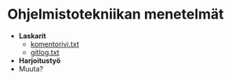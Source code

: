 # Ohjelmistotekniikan menetelmät
* __Laskarit__
  * [komentorivi.txt](https://github.com/mjaakko/otm-harjoitustyo/blob/master/laskarit/viikko1/gitlog.txt)
  * [gitlog.txt](https://github.com/mjaakko/otm-harjoitustyo/blob/master/laskarit/viikko1/komentorivi.txt)
* __Harjoitustyö__
* Muuta?
